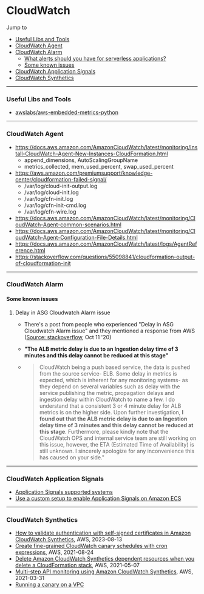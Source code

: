 # CloudWatch

Jump to
- [Useful Libs and Tools](#useful-libs-and-tools)
- [CloudWatch Agent](#cloudwatch-agent)
- [CloudWatch Alarm](#cloudwatch-alarm)
    - [What alerts should you have for serverless applications?](https://lumigo.io/blog/what-alerts-should-you-have-for-serverless-applications/)
    - [Some known issues](#some-known-issues)
- [CloudWatch Application Signals](#cloudwatch-application-signals)
- [CloudWatch Synthetics](#cloudwatch-synthetics)


---
### Useful Libs and Tools

- [awslabs/aws-embedded-metrics-python](https://github.com/awslabs/aws-embedded-metrics-python)


---
### CloudWatch Agent

- https://docs.aws.amazon.com/AmazonCloudWatch/latest/monitoring/Install-CloudWatch-Agent-New-Instances-CloudFormation.html
    - append_dimensions, AutoScalingGroupName
    - metrics_collected, mem_used_percent, swap_used_percent
- https://aws.amazon.com/premiumsupport/knowledge-center/cloudformation-failed-signal/
    - /var/log/cloud-init-output.log
    - /var/log/cloud-init.log
    - /var/log/cfn-init.log
    - /var/log/cfn-init-cmd.log
    - /var/log/cfn-wire.log
- https://docs.aws.amazon.com/AmazonCloudWatch/latest/monitoring/CloudWatch-Agent-common-scenarios.html
- https://docs.aws.amazon.com/AmazonCloudWatch/latest/monitoring/CloudWatch-Agent-Configuration-File-Details.html
- https://docs.aws.amazon.com/AmazonCloudWatch/latest/logs/AgentReference.html
- https://stackoverflow.com/questions/55098841/cloudformation-output-of-cloudformation-init


---
### CloudWatch Alarm

#### Some known issues

1. Delay in ASG Cloudwatch Alarm issue

    - There's a post from people who experienced "Delay in ASG Cloudwatch Alarm issue" and they mentioned a response from AWS ([Source: stackoverflow](https://stackoverflow.com/questions/64044268/delay-in-aws-cloudwatch-alarm-state-change), Oct 11 '20)

    - **"The ALB metric delay is due to an Ingestion delay time of 3 minutes and this delay cannot be reduced at this stage"**

    - > CloudWatch being a push based service, the data is pushed from the source service- ELB. Some delay in metrics is expected, which is inherent for any monitoring systems- as they depend on several variables such as delay with the service publishing the metric, propagation delays and ingestion delay within CloudWatch to name a few. I do understand that a consistent 3 or 4 minute delay for ALB metrics is on the higher side. Upon further investigation, **I found out that the ALB metric delay is due to an Ingestion delay time of 3 minutes and this delay cannot be reduced at this stage**.
    Furthermore, please kindly note that the CloudWatch OPS and internal service team are still working on this issue, however, the ETA (Estimated Time of Availability) is still unknown. I sincerely apologize for any inconvenience this has caused on your side."


---
### CloudWatch Application Signals

- [Application Signals supported systems](https://docs.aws.amazon.com/AmazonCloudWatch/latest/monitoring/CloudWatch-Application-Signals-supportmatrix.html)
- [Use a custom setup to enable Application Signals on Amazon ECS](https://docs.aws.amazon.com/AmazonCloudWatch/latest/monitoring/CloudWatch-Application-Signals-Enable-ECS.html)


---
### CloudWatch Synthetics

- [How to validate authentication with self-signed certificates in Amazon CloudWatch Synthetics](https://aws.amazon.com/blogs/mt/how-to-validate-authentication-with-self-signed-certificates-in-amazon-cloudwatch-synthetics/), AWS, 2023-08-13
- [Create fine-grained CloudWatch canary schedules with cron expressions](https://aws.amazon.com/blogs/mt/create-fine-grained-cloudwatch-canary-schedules-with-cron-expressions/), AWS, 2021-08-24
- [Delete Amazon CloudWatch Synthetics dependent resources when you delete a CloudFormation stack](https://aws.amazon.com/blogs/mt/delete-amazon-cloudwatch-synthetics-dependent-resources-when-you-delete-a-cloudformation-stack/), AWS, 2021-05-07
- [Multi-step API monitoring using Amazon CloudWatch Synthetics](https://aws.amazon.com/blogs/mt/multi-step-api-monitoring-using-amazon-cloudwatch-synthetics/), AWS, 2021-03-31
- [Running a canary on a VPC](https://github.com/awsdocs/amazon-cloudwatch-user-guide/blob/master/doc_source/CloudWatch_Synthetics_Canaries_VPC.md)
